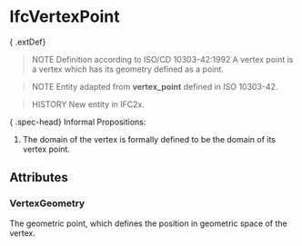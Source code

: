 # IfcVertexPoint

{ .extDef}
> NOTE  Definition according to ISO/CD 10303-42:1992
> A vertex point is a vertex which has its geometry defined as a point.

> NOTE  Entity adapted from **vertex_point** defined in ISO 10303-42.

> HISTORY  New entity in IFC2x.

{ .spec-head}
Informal Propositions:

1. The domain of the vertex is formally defined to be the domain of its vertex point.

## Attributes

### VertexGeometry
The geometric point, which defines the position in geometric space of the vertex.
